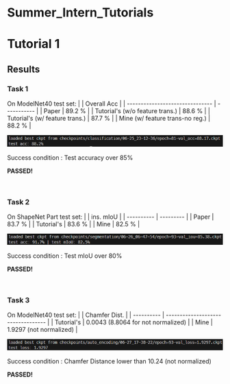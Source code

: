 # Summer_Intern_Tutorials

# Tutorial 1

## Results

### Task 1

On ModelNet40 test set:
|                                 | Overall Acc |
| ------------------------------- | ----------- |
| Paper                           | 89.2 %      |
| Tutorial's (w/o feature trans.) | 88.6 %      |
| Tutorial's (w/ feature trans.)  | 87.7 %      |
| Mine (w/ feature trans-no reg.) | 88.2 %      |

![Task1()](imgs/Tutorial1-Task1.png)

Success condition : Test accuracy over 85%

**PASSED!**

&nbsp;

### Task 2

On ShapeNet Part test set:
|            | ins. mIoU |
| ---------- | --------- |
| Paper      | 83.7 %    |
| Tutorial's | 83.6 %    |
| Mine       | 82.5 %    |

![Task2()](imgs/Tutorial1-Task2.png)

Success condition : Test mIoU over 80%

**PASSED!**

&nbsp;

### Task 3

On ModelNet40 test set:
|            | Chamfer Dist.                      |
| ---------- | ---------------------------------- |
| Tutorial's | 0.0043 (8.8064 for not normalized) |
| Mine       | 1.9297 (not normalized)            |

![Task3()](imgs/Tutorial1-Task3.png)

Success condition : Chamfer Distance lower than 10.24 (not normalized)

**PASSED!**